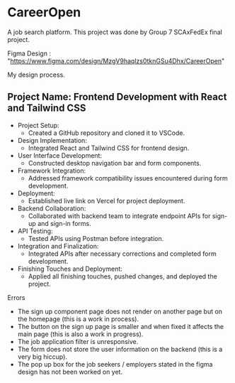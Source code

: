 # CareerOpen
A job search platform.
This project was done by Group 7 SCAxFedEx final project.

Figma Design : "https://www.figma.com/design/MzgV9haqlzs0tknGSu4Dhx/CareerOpen"

My design process.
## Project Name: Frontend Development with React and Tailwind CSS

* Project Setup:
    * Created a GitHub repository and cloned it to VSCode.
* Design Implementation:
    * Integrated React and Tailwind CSS for frontend design.
* User Interface Development:
    * Constructed desktop navigation bar and form components.
* Framework Integration:
    * Addressed framework compatibility issues encountered during form development.
* Deployment:
    * Established live link on Vercel for project deployment.
* Backend Collaboration:
    * Collaborated with backend team to integrate endpoint APIs for sign-up and sign-in forms.
* API Testing:
    * Tested APIs using Postman before integration.
* Integration and Finalization:
    * Integrated APIs after necessary corrections and completed form development.
* Finishing Touches and Deployment:
    * Applied all finishing touches, pushed changes, and deployed the project.

Errors 
* The sign up component page does not render on another page but on the homepage (this is a work in process).
* The button on the sign up page is smaller and when fixed it affects the main page (this is also a work in progress).
* The job application filter is unresponsive.
* The form does not store the user information on the backend (this is a very big hiccup).
* The pop up box for the job seekers / employers stated in the figma design has not been worked on yet.
